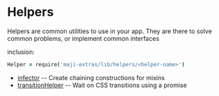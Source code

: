 # Helpers

Helpers are common utilities to use in your app.
They are there to solve common problems, or implement common interfaces

inclusion:

```coffee
Helper = require('maji-extras/lib/helpers/<helper-name>')
```

- [infector](./infector.md) -- Create chaining constructions for mixins
- [transitionHelper](./transition_helper.md) -- Wait on CSS transitions
  using a promise
